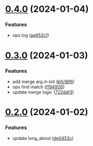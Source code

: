 # [0.4.0](https://github.com/wangxdmm/doc/compare/v0.3.0...v0.4.0) (2024-01-04)


### Features

* ops log ([ae652c1](https://github.com/wangxdmm/doc/commit/ae652c128f43cf61a26ec241d975c2ad6b500584))



# [0.3.0](https://github.com/wangxdmm/doc/compare/v0.2.0...v0.3.0) (2024-01-03)


### Features

* add merge arg in init ([bfc16f6](https://github.com/wangxdmm/doc/commit/bfc16f6c81920b52bb3213156ed264a5123b27be))
* ops find match ([f194926](https://github.com/wangxdmm/doc/commit/f194926334efb55f3aa2a229e5c8ddb6aa9ce2d5))
* update merge logic ([722daf3](https://github.com/wangxdmm/doc/commit/722daf33cae5c69bcda3d6272f8d0aeb2e8f56b3))



# [0.2.0](https://github.com/wangxdmm/doc/compare/de0452cd7bced11ea0d7e9dbc0377bfc10b65655...v0.2.0) (2024-01-02)


### Features

* update long_about ([de0452c](https://github.com/wangxdmm/doc/commit/de0452cd7bced11ea0d7e9dbc0377bfc10b65655))



